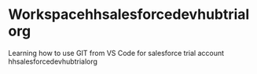 # Workspacehhsalesforcedevhubtrialorg
Learning how to use GIT from VS Code for salesforce trial account hhsalesforcedevhubtrialorg
